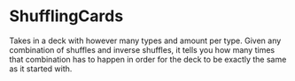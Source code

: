 # ShufflingCards
Takes in a deck with however many types and amount per type. 
Given any combination of shuffles and inverse shuffles, it tells you how many times that combination has to happen in order for the deck to be exactly the same as it started with.
